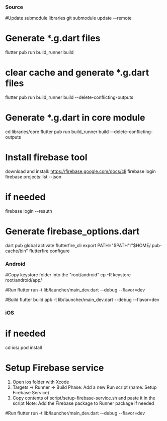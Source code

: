 ### Source
#Update submodule libraries
git submodule update --remote

# Generate *.g.dart files
flutter pub run build_runner build

# clear cache and generate *.g.dart files
flutter pub run build_runner build --delete-conflicting-outputs

# Generate *.g.dart in core module
cd libraries/core
flutter pub run build_runner build --delete-conflicting-outputs

# Install firebase tool
download and install: https://firebase.google.com/docs/cli
firebase login
firebase projects:list --json

# if needed
firebase login --reauth

# Generate firebase_options.dart
dart pub global activate flutterfire_cli
export PATH="$PATH":"$HOME/.pub-cache/bin"
flutterfire configure

### Android

#Copy keystore folder into the "root/android"
cp -R keystore root/android/app/

#Run
flutter run -t lib/launcher/main_dev.dart  --debug --flavor=dev

#Build
flutter build apk -t lib/launcher/main_dev.dart  --debug --flavor=dev

### iOS

# if needed
cd ios/
pod install

# Setup Firebase service
1. Open ios folder with Xcode
2. Targets -> Runner -> Build Phase: Add a new Run script (name: Setup Firebase Service)
3. Copy contents of script/setup-firebase-service.sh and paste it in the script
   Note: Add the Firebase package to Runner package if needed

#Run
flutter run -t lib/launcher/main_dev.dart  --debug --flavor=dev 
